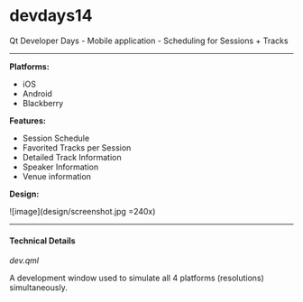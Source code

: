 devdays14
=========

Qt Developer Days - Mobile application - Scheduling for Sessions + Tracks


---

**Platforms:**

- iOS
- Android
- Blackberry


**Features:**

- Session Schedule
- Favorited Tracks per Session
- Detailed Track Information
- Speaker Information
- Venue information

**Design:**

![image](design/screenshot.jpg =240x)


---

#### Technical Details

*dev.qml*

A development window used to simulate all 4 platforms (resolutions) simultaneously.
